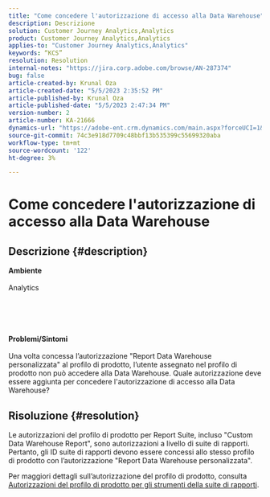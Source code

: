 ```yaml
---
title: "Come concedere l'autorizzazione di accesso alla Data Warehouse"
description: Descrizione
solution: Customer Journey Analytics,Analytics
product: Customer Journey Analytics,Analytics
applies-to: "Customer Journey Analytics,Analytics"
keywords: “KCS”
resolution: Resolution
internal-notes: "https://jira.corp.adobe.com/browse/AN-287374"
bug: false
article-created-by: Krunal Oza
article-created-date: "5/5/2023 2:35:52 PM"
article-published-by: Krunal Oza
article-published-date: "5/5/2023 2:47:34 PM"
version-number: 2
article-number: KA-21666
dynamics-url: "https://adobe-ent.crm.dynamics.com/main.aspx?forceUCI=1&pagetype=entityrecord&etn=knowledgearticle&id=799ffe21-52eb-ed11-a7c6-6045bd006b25"
source-git-commit: 74c3e918d7709c48bbf13b535399c55699320aba
workflow-type: tm+mt
source-wordcount: '122'
ht-degree: 3%

---
```


# Come concedere l&#39;autorizzazione di accesso alla Data Warehouse

## Descrizione {#description}

<b>Ambiente</b><br><br>Analytics<br><br> <br><br> <br><br><b>Problemi/Sintomi</b><br><br>Una volta concessa l’autorizzazione &quot;Report Data Warehouse personalizzata&quot; al profilo di prodotto, l’utente assegnato nel profilo di prodotto non può accedere alla Data Warehouse. Quale autorizzazione deve essere aggiunta per concedere l&#39;autorizzazione di accesso alla Data Warehouse?<br>

## Risoluzione {#resolution}


Le autorizzazioni del profilo di prodotto per Report Suite, incluso &quot;Custom Data Warehouse Report&quot;, sono autorizzazioni a livello di suite di rapporti. Pertanto, gli ID suite di rapporti devono essere concessi allo stesso profilo di prodotto con l’autorizzazione &quot;Report Data Warehouse personalizzata&quot;.

Per maggiori dettagli sull’autorizzazione del profilo di prodotto, consulta [Autorizzazioni del profilo di prodotto per gli strumenti della suite di rapporti](https://experienceleague.adobe.com/docs/analytics/admin/admin-console/permissions/report-suite-tools.html?lang=en).
